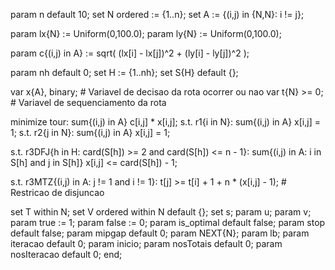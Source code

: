 param n default 10;
set N ordered := {1..n};
set A := {(i,j) in {N,N}: i != j};

param lx{N} := Uniform(0,100.0);
param ly{N} := Uniform(0,100.0);

param c{(i,j) in A} := sqrt( (lx[i] - lx[j])^2 + (ly[i] - ly[j])^2 );

param nh default 0;
set H := {1..nh};
set S{H} default {}; 

var x{A}, binary;    # Variavel de decisao da rota ocorrer ou nao
var t{N} >= 0;    # Variavel de sequenciamento da rota

minimize tour: sum{(i,j) in A} c[i,j] * x[i,j];
s.t. r1{i in N}: sum{(i,j) in A} x[i,j] = 1;
s.t. r2{j in N}: sum{(i,j) in A} x[i,j] = 1;

s.t. r3DFJ{h in H: card(S[h]) >= 2 and card(S[h]) <= n - 1}: sum{(i,j) in A: i in S[h] and j in S[h]} x[i,j] <= card(S[h]) - 1;

s.t. r3MTZ{(i,j) in A: j != 1 and i != 1}: t[j] >= t[i] + 1 + n * (x[i,j] - 1);    # Restricao de disjuncao

set T within N;
set V ordered within N default {};
set s;
param u;
param v;
param true := 1;
param false := 0;
param is_optimal default false;
param stop default false;
param mipgap default 0;
param NEXT{N};
param lb;
param iteracao default 0;
param inicio;
param nosTotais default 0;
param nosIteracao default 0;
end;